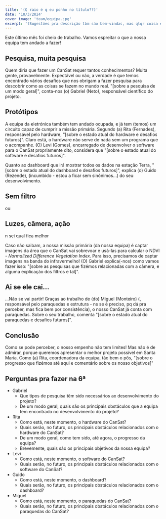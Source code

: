 ```yaml
---
title: '(Q raio é q eu ponho no título??)'
date: '10/3/2024'
cover_image: 'team/equipa.jpg'
excerpt: '(Sugestões pra descrição tbm são bem-vindas, mas qlqr coisa eu desenrasco-me)'
---
```


Este último mês foi cheio de trabalho. Vamos espreitar o que a nossa equipa tem andado a fazer!

## Pesquisa, muita pesquisa

Quem diria que fazer um CanSat requer tantos conhecimentos? Muita gente, provavelmente. Expectável ou não, a verdade é que temos encontrado vários desafios que nos obrigam a fazer pesquisa para descobrir como as coisas se fazem no mundo real. "[sobre a pesquisa de um modo geral]", conta-nos (o) Gabriel (Neto), responsável científico do projeto.

## Protótipos

A equipa da eletrónica também tem andado ocupada, e já tem (temos) um circuito capaz de cumprir a missão primária. Segundo (a) Rita (Fernades), responsável pelo hardware, "[sobre o estado atual do hardware e desafios futuros]". Claro está, o hardware não serve de nada sem um programa que o acompanhe. (O) Levi (Gomes), encarregado de desenvolver o software para o CanSat propriamente dito, considera que "[sobre o estado atual do software e desafios futuros]".

Quanto ao dashboard que irá mostrar todos os dados na estação Terra, "[sobre o estado atual do dashboard e desafios futuros]", explica (o) Guido (Rezende), (incumbido - estou a ficar sem sinónimos...) do seu desenvolvimento.

## Sem filtro

ou

## Luzes, câmera, ação

n sei qual fica melhor

Caso não saibam, a nossa missão primária (da nossa equipa) é captar imagens da área que o CanSat vai sobrevoar e usá-las para calcular o NDVI - _Normalized Difference Vegetation Index_. Para isso, precisamos de captar imagens na banda do infravermelho! (O) Gabriel explica(-nos) como vamos fazer isso: "[sobre as pesquisas que fizémos relacionadas com a câmera, e alguma explicação dos filtros e tal]".

## Ai se ele cai...

...Não se vai partir! Graças ao trabalho de (do) Miguel (Monteiro) (, responsável pelo paraquedas e estrutura - ns se é preciso, pq dá pra perceber, mas fica bem por consistência), o nosso CanSat já conta com paraquedas. Sobre o seu trabalho, comenta "[sobre o estado atual do paraquedas e desafios futuros]".

## Conclusão

Como se pode perceber, o nosso empenho não tem limites! Mas não é de admirar, porque queremos apresentar o melhor projeto possível em Santa Maria. Como (a) Rita, coordenadora da equipa, tão bem o pôs, "[sobre o progresso que fizémos até aqui e comentário sobre os nosso objetivos]"

## Perguntas pra fazer na 6ª

- Gabriel
  - Que tipos de pesquisa têm sido necessários ao desenvolvimento do projeto?
  - De um modo geral, quais são os principais obstáculos que a equipa tem encontrado no desenvolvimento do projeto?
- Rita
  - Como está, neste momento, o hardware do CanSat?
  - Quais serão, no futuro, os principais obstáculos relacionados com o hardware do CanSat?
  - De um modo geral, como tem sido, até agora, o progresso da equipa?
  - Brevemente, quais são os principais objetivos da nossa equipa?
- Levi
  - Como está, neste momento, o software do CanSat?
  - Quais serão, no futuro, os principais obstáculos relacionados com o software do CanSat?
- Guido
  - Como está, neste momento, o dashboard?
  - Quais serão, no futuro, os principais obstáculos relacionados com o dashboard?
- Miguel
  - Como está, neste momento, o paraquedas do CanSat?
  - Quais serão, no futuro, os principais obstáculos relacionados com o paraquedas do CanSat?
